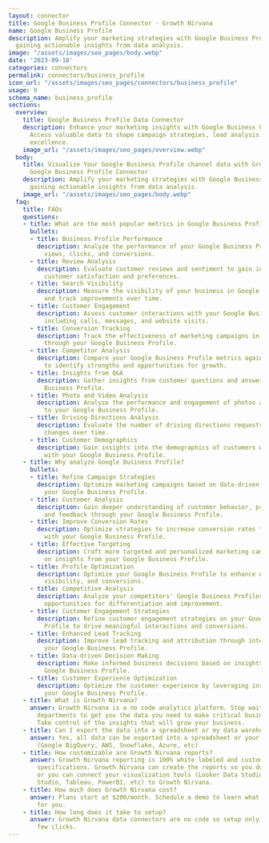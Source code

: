 ```yaml
---
layout: connector
title: Google Business Profile Connector - Growth Nirvana
name: Google Business Profile
description: Amplify your marketing strategies with Google Business Profile integration,
  gaining actionable insights from data analysis.
image: "/assets/images/seo_pages/body.webp"
date: '2023-09-18'
categories: connectors
permalink: connectors/business_profile
icon_url: "/assets/images/seo_pages/connectors/business_profile"
usage: 9
schema_name: business_profile
sections:
  overview:
    title: Google Business Profile Data Connector
    description: Enhance your marketing insights with Google Business Profile integration.
      Access valuable data to shape campaign strategies, lead analysis, and operational
      excellence.
    image_url: "/assets/images/seo_pages/overview.webp"
  body:
    title: Visualize Your Google Business Profile channel data with Growth Nirvana's
      Google Business Profile Connector
    description: Amplify your marketing strategies with Google Business Profile integration,
      gaining actionable insights from data analysis.
    image_url: "/assets/images/seo_pages/body.webp"
  faq:
    title: FAQs
    questions:
    - title: What are the most popular metrics in Google Business Profile to analyze?
      bullets:
      - title: Business Profile Performance
        description: Analyze the performance of your Google Business Profile, including
          views, clicks, and conversions.
      - title: Review Analysis
        description: Evaluate customer reviews and sentiment to gain insights into
          customer satisfaction and preferences.
      - title: Search Visibility
        description: Measure the visibility of your business in Google search results
          and track improvements over time.
      - title: Customer Engagement
        description: Assess customer interactions with your Google Business Profile,
          including calls, messages, and website visits.
      - title: Conversion Tracking
        description: Track the effectiveness of marketing campaigns in driving conversions
          through your Google Business Profile.
      - title: Competitor Analysis
        description: Compare your Google Business Profile metrics against your competitors
          to identify strengths and opportunities for growth.
      - title: Insights from Q&A
        description: Gather insights from customer questions and answers on your Google
          Business Profile.
      - title: Photo and Video Analysis
        description: Analyze the performance and engagement of photos and videos uploaded
          to your Google Business Profile.
      - title: Driving Directions Analysis
        description: Evaluate the number of driving directions requests and track
          changes over time.
      - title: Customer Demographics
        description: Gain insights into the demographics of customers who interact
          with your Google Business Profile.
    - title: Why analyze Google Business Profile?
      bullets:
      - title: Refine Campaign Strategies
        description: Optimize marketing campaigns based on data-driven insights from
          your Google Business Profile.
      - title: Customer Analysis
        description: Gain deeper understanding of customer behavior, preferences,
          and feedback through your Google Business Profile.
      - title: Improve Conversion Rates
        description: Optimize strategies to increase conversion rates from interactions
          with your Google Business Profile.
      - title: Effective Targeting
        description: Craft more targeted and personalized marketing campaigns based
          on insights from your Google Business Profile.
      - title: Profile Optimization
        description: Optimize your Google Business Profile to enhance engagement,
          visibility, and conversions.
      - title: Competitive Analysis
        description: Analyze your competitors' Google Business Profiles to identify
          opportunities for differentiation and improvement.
      - title: Customer Engagement Strategies
        description: Refine customer engagement strategies on your Google Business
          Profile to drive meaningful interactions and conversions.
      - title: Enhanced Lead Tracking
        description: Improve lead tracking and attribution through integration with
          your Google Business Profile.
      - title: Data-driven Decision Making
        description: Make informed business decisions based on insights from your
          Google Business Profile.
      - title: Customer Experience Optimization
        description: Optimize the customer experience by leveraging insights from
          your Google Business Profile.
    - title: What is Growth Nirvana?
      answer: Growth Nirvana is a no code analytics platform. Stop waiting for other
        departments to get you the data you need to make critical business decisions.
        Take control of the insights that will grow your business.
    - title: Can I export the data into a spreadsheet or my data warehouse?
      answer: Yes, all data can be exported into a spreadsheet or your data warehouse
        (Google BigQuery, AWS, Snowflake, Azure, etc)
    - title: How customizable are Growth Nirvana reports?
      answer: Growth Nirvana reporting is 100% white labeled and customized to your
        specifications. Growth Nirvana can create the reports so you don’t have to
        or you can connect your visualization tools (Looker Data Studio/Google Data
        Studio, Tableau, PowerBI, etc) to Growth Nirvana.
    - title: How much does Growth Nirvana cost?
      answer: Plans start at $200/month. Schedule a demo to learn what plan is best
        for you.
    - title: How long does it take to setup?
      answer: Growth Nirvana data connectors are no code so setup only requires a
        few clicks.
---
```

